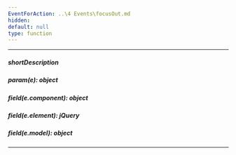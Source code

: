 ```yaml
---
EventForAction: ..\4 Events\focusOut.md
hidden: 
default: null
type: function
---
```

---
##### shortDescription

##### param(e): object

##### field(e.component): object

##### field(e.element): jQuery

##### field(e.model): object

---
